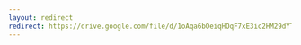 ```yaml
---
layout: redirect
redirect: https://drive.google.com/file/d/1oAqa6bOeiqHOqF7xE3ic2HM29dYTUlcp/view?usp=sharing
---
```

